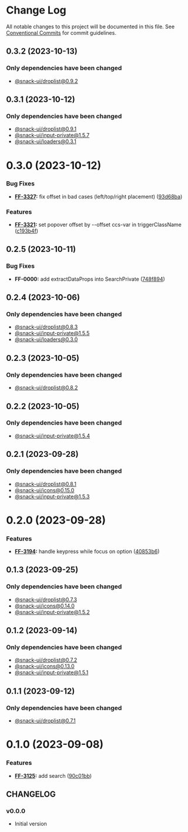 # Change Log

All notable changes to this project will be documented in this file.
See [Conventional Commits](https://conventionalcommits.org) for commit guidelines.

## 0.3.2 (2023-10-13)

### Only dependencies have been changed
* [@snack-ui/droplist@0.9.2](https://git.sbercloud.tech/sbercloud-ui/tokens-design-system/snack-uikit/-/blob/master/packages/droplist/CHANGELOG.md)





## 0.3.1 (2023-10-12)

### Only dependencies have been changed
* [@snack-ui/droplist@0.9.1](https://git.sbercloud.tech/sbercloud-ui/tokens-design-system/snack-uikit/-/blob/master/packages/droplist/CHANGELOG.md)
* [@snack-ui/input-private@1.5.7](https://git.sbercloud.tech/sbercloud-ui/tokens-design-system/snack-uikit/-/blob/master/packages/input-private/CHANGELOG.md)
* [@snack-ui/loaders@0.3.1](https://git.sbercloud.tech/sbercloud-ui/tokens-design-system/snack-uikit/-/blob/master/packages/loaders/CHANGELOG.md)





# 0.3.0 (2023-10-12)


### Bug Fixes

* **[FF-3327](https://jira.sbercloud.tech/browse/FF-3327):** fix offset in bad cases (left/top/right placement) ([93d68ba](https://git.sbercloud.tech/sbercloud-ui/tokens-design-system/snack-uikit/commits/93d68ba403f1b790ca37668fbce3aec88bc3ed1a))


### Features

* **[FF-3321](https://jira.sbercloud.tech/browse/FF-3321):** set popover offset by --offset ccs-var in triggerClassName ([c193b4f](https://git.sbercloud.tech/sbercloud-ui/tokens-design-system/snack-uikit/commits/c193b4fcf778d2278bd739affb7c2c4966a417db))





## 0.2.5 (2023-10-11)


### Bug Fixes

* **FF-0000:** add extractDataProps into SearchPrivate ([748f894](https://git.sbercloud.tech/sbercloud-ui/tokens-design-system/snack-uikit/commits/748f89498bf8d9fe42eb2556eeaa071853c5a4a5))





## 0.2.4 (2023-10-06)

### Only dependencies have been changed
* [@snack-ui/droplist@0.8.3](https://git.sbercloud.tech/sbercloud-ui/tokens-design-system/snack-uikit/-/blob/master/packages/droplist/CHANGELOG.md)
* [@snack-ui/input-private@1.5.5](https://git.sbercloud.tech/sbercloud-ui/tokens-design-system/snack-uikit/-/blob/master/packages/input-private/CHANGELOG.md)
* [@snack-ui/loaders@0.3.0](https://git.sbercloud.tech/sbercloud-ui/tokens-design-system/snack-uikit/-/blob/master/packages/loaders/CHANGELOG.md)





## 0.2.3 (2023-10-05)

### Only dependencies have been changed
* [@snack-ui/droplist@0.8.2](https://git.sbercloud.tech/sbercloud-ui/tokens-design-system/snack-uikit/-/blob/master/packages/droplist/CHANGELOG.md)





## 0.2.2 (2023-10-05)

### Only dependencies have been changed
* [@snack-ui/input-private@1.5.4](https://git.sbercloud.tech/sbercloud-ui/tokens-design-system/snack-uikit/-/blob/master/packages/input-private/CHANGELOG.md)





## 0.2.1 (2023-09-28)

### Only dependencies have been changed
* [@snack-ui/droplist@0.8.1](https://git.sbercloud.tech/sbercloud-ui/tokens-design-system/snack-uikit/-/blob/master/packages/droplist/CHANGELOG.md)
* [@snack-ui/icons@0.15.0](https://git.sbercloud.tech/sbercloud-ui/tokens-design-system/snack-uikit/-/blob/master/packages/icons/CHANGELOG.md)
* [@snack-ui/input-private@1.5.3](https://git.sbercloud.tech/sbercloud-ui/tokens-design-system/snack-uikit/-/blob/master/packages/input-private/CHANGELOG.md)





# 0.2.0 (2023-09-28)


### Features

* **[FF-3194](https://jira.sbercloud.tech/browse/FF-3194):** handle keypress while focus on option ([40853b6](https://git.sbercloud.tech/sbercloud-ui/tokens-design-system/snack-uikit/commits/40853b6e7487d0bae2422d81de5e35b3529993f6))





## 0.1.3 (2023-09-25)

### Only dependencies have been changed
* [@snack-ui/droplist@0.7.3](https://git.sbercloud.tech/sbercloud-ui/tokens-design-system/snack-uikit/-/blob/master/packages/droplist/CHANGELOG.md)
* [@snack-ui/icons@0.14.0](https://git.sbercloud.tech/sbercloud-ui/tokens-design-system/snack-uikit/-/blob/master/packages/icons/CHANGELOG.md)
* [@snack-ui/input-private@1.5.2](https://git.sbercloud.tech/sbercloud-ui/tokens-design-system/snack-uikit/-/blob/master/packages/input-private/CHANGELOG.md)





## 0.1.2 (2023-09-14)

### Only dependencies have been changed
* [@snack-ui/droplist@0.7.2](https://git.sbercloud.tech/sbercloud-ui/tokens-design-system/snack-uikit/-/blob/master/packages/droplist/CHANGELOG.md)
* [@snack-ui/icons@0.13.0](https://git.sbercloud.tech/sbercloud-ui/tokens-design-system/snack-uikit/-/blob/master/packages/icons/CHANGELOG.md)
* [@snack-ui/input-private@1.5.1](https://git.sbercloud.tech/sbercloud-ui/tokens-design-system/snack-uikit/-/blob/master/packages/input-private/CHANGELOG.md)





## 0.1.1 (2023-09-12)

### Only dependencies have been changed
* [@snack-ui/droplist@0.7.1](https://git.sbercloud.tech/sbercloud-ui/tokens-design-system/snack-uikit/-/blob/master/packages/droplist/CHANGELOG.md)





# 0.1.0 (2023-09-08)


### Features

* **[FF-3125](https://jira.sbercloud.tech/browse/FF-3125):** add search ([90c01bb](https://git.sbercloud.tech/sbercloud-ui/tokens-design-system/snack-uikit/commits/90c01bbdc6f0cc9b4e6b0fa81a038cd8159e63e5))





## CHANGELOG

### v0.0.0

- Initial version
